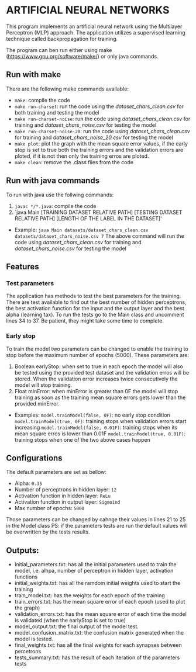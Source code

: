 # ARTIFICIAL NEURAL NETWORKS

This program implements an artificial neural network using the Multilayer Perceptron (MLP) approach.
The application utilizes a supervised learning technique called backpropagation for training.

The program can ben run either using make (https://www.gnu.org/software/make/) or only java commands.

## Run with make
There are the following make commands available:
- `make`: compile the code
- `make run-charset`: run the code using the *dataset_chars_clean.csv* for both training and testing the model
- `make run-charset-noise`: run the code using *dataset_chars_clean.csv* for training and *dataset_chars_noise.csv* for testing the model
- `make run-charset-noise-20`: run the code using *dataset_chars_clean.csv* for training and *dataset_chars_noise_20.csv* for testing the model
- `make plot`: plot the graph with the mean square error values, if the early stop is set to true both the training errors and the validation errors are ploted, if it is not then only the training erros are ploted.
- `make clean`: remove the .class files from the code

## Run with java commands
To run with java use the follwing commands:
1. `javac */*.java`: compile the code
2. `java Main [TRAINING DATASET RELATIVE PATH] [TESTING DATASET RELATIVE PATH] [LENGTH OF THE LABEL IN THE DATASET]'
- Example:
`java Main datasets/dataset_chars_clean.csv datasets/dataset_chars_noise.csv 7`
  The above command will run the code using *dataset_chars_clean.csv* for training and *dataset_chars_noise.csv* for testing the model
  
  
## Features 
### Test parameters
The application has methods to test the best parameters for the training.
There are test available to find out the best number of hidden perceptrons, the best activation function for the input and the output layer and the best alpha (learning tax).
To run the tests go to the Main class and uncomment lines 34 to 37. Be patient, they might take some time to complete.

### Early stop
To train the model two parameters can be changed to enable the training to stop before the maximum number of epochs (5000). These parameters are:
1. Boolean earlyStop: when set to true in each epoch the model will also be tested using the provided test dataset and the validation erros will be stored. When the validation error increases twice consecutively the model will stop training.
2. Float minError: when minError is greater than 0F the model will stop training as soon as the training mean square errors gets lower than the provided minError.
- Examples:
`model.trainModel(false, 0F)`: no early stop condition
`model.trainModel(true, 0F)`: training stops when validation errors start increasing
`model.trainModel(false, 0.01F)`: training stops when its mean square erros is lower than 0.01F
`model.trainModel(true, 0.01F)`: training stops when one of the two above cases happen

## Configurations
The default parameters are set as bellow:
- Alpha: `0.35`
- Number of perceptrons in hidden layer: `12`
- Activation function in hidden layer: `ReLu`
- Activation function in output layer: `Sigmoind`
- Max number of epochs: `5000`

Those parameters can be changed by cahnge their values in lines 21 to 25 in the Model class
PS: if the parameters tests are run the default values will be overwritten by the tests results.

## Outputs:
- initial_parameters.txt: has all the initial parameters used to train the model, i.e. alhpa, number of perceptron in hidden layer, activation functions
- initial_weights.txt: has all the ramdom initial weights used to start the training
- train_model.txt: has the weights for each epoch of the training
- train_errors.txt: has the mean square error of each epoch (used to plot the graph)
- validation_errors.txt: has the mean square error of each time the model is validated (when the earlyStop is set to true)
- model_output.txt: the final output of the model test.
- model_confusion_matrix.txt: the confusion matrix generated when the model is tested.
- final_weights.txt: has all the final weights for each synapses between percetrons
- tests_summary.txt: has the result of each iteration of the parameters tests
